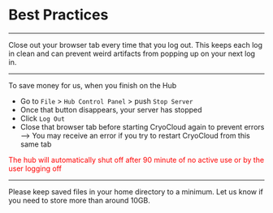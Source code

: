# Best Practices


***

Close out your browser tab every time that you log out. This keeps each log in clean and can prevent weird artifacts from popping up on your next log in.

***

To save money for us, when you finish on the Hub
* Go to `File` > `Hub Control Panel` > push `Stop Server`
* Once that button disappears, your server has stopped
* Click `Log Out`
* Close that browser tab before starting CryoCloud again to prevent errors --> You may receive an error if you try to restart CryoCloud from this same tab

<font color="red">The hub will automatically shut off after 90 minute of no active use or by the user logging off</font>

*** 

Please keep saved files in your home directory to a minimum. Let us know if you need to store more than around 10GB. 

